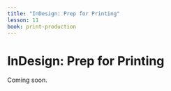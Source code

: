 ```yaml
---
title: "InDesign: Prep for Printing"
lesson: 11
book: print-production
---
```


# InDesign: Prep for Printing

Coming soon.
